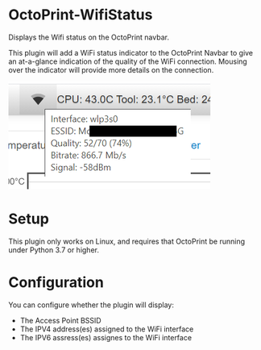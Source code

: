 # OctoPrint-WifiStatus

Displays the Wifi status on the OctoPrint navbar.

This plugin will add a WiFi status indicator to the OctoPrint Navbar to give an at-a-glance indication of the quality of the WiFi connection. Mousing over the indicator will provide more details on the connection.

![WiFiStatus](/assets/WiFiStatus.png)


# Setup
This plugin only works on Linux, and requires that OctoPrint be running under Python 3.7 or higher.

# Configuration
You can configure whether the plugin will display:
- The Access Point BSSID
- The IPV4 address(es) assigned to the WiFi interface
- The IPV6 assress(es) assignes to the WiFi interface
